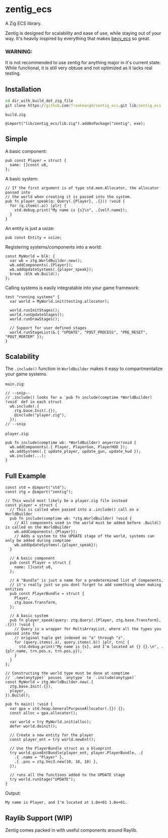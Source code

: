 # zentig_ecs
A Zig ECS library. 

Zentig is designed for scalability and ease of use, while staying out of your way.
It's heavily inspired by everything that makes [bevy_ecs](https://github.com/bevyengine/bevy) so great.

### WARNING:
It is not recommended to use zentig for anything major in it's current state.
While functional, it is still very obtuse and not optimized as it lacks real testing.

## Installation
```cmd
cd dir_with_build_dot_zig_file
git clone https://github.com/freakmangd/zentig_ecs.git lib/zentig_ecs
```

`build.zig`
```zig
@import("lib/zentig_ecs/lib.zig").addAsPackage("zentig", exe);
```

## Simple

A basic component:
```zig
pub const Player = struct {
  name: []const u8,
};
```

A basic system:
```zig
// If the first argument is of type std.mem.Allocator, the allocator passed into
// the world when creating it is passed into the system.
pub fn player_speak(q: Query(.{Player}, .{})) !void {
  for (q.items(.a)) |plr| {
    std.debug.print("My name is {s}\n", .{self.name});
  }
}
```

An entity is just a usize:
```zig
pub const Entity = usize;
```

Registering systems/components into a world:
```zig
const MyWorld = blk: {
  var wb = ztg.WorldBuilder.new();
  wb.addComponents(.{Player});
  wb.addUpdateSystems(.{player_speak});
  break :blk wb.Build();
};
```

Calling systems is easily integratable into your game framework:
```zig
test "running systems" {
  var world = MyWorld.init(testing.allocator);

  world.runInitStages();
  world.runUpdateStages();
  world.runDrawStages();
  
  // Support for user defined stages
  world.runStageList(&.{ "UPDATE", "POST_PROCESS", "PRE_RESET", "POST_MORTEM" });
}
```

## Scalability
The `.include()` function in `WorldBuilder` makes it easy to compartmentalize your game systems.

`main.zig`:
```zig
// --snip--
// .include() looks for a `pub fn include(comptime *WorldBuilder) !void` def in each struct
  wb.include(.{
    ztg.base.Init(.{}),
    @include("player.zig"),
  });
// --snip
```

`player.zig`:
```zig
pub fn include(comptime wb: *WorldBuilder) anyerror!void {
  wb.addComponents(.{ Player, PlayerGun, PlayerHUD });
  wb.addSystems(.{ update_player, update_gun, update_hud });
  wb.include(...);
}
```

## Full Example
```zig
const std = @import("std");
const ztg = @import("zentig");

// This would most likely be a player.zig file instead
const player = struct {
  // This is called when passed into a .include() call on a WorldBuilder
  pub fn include(comptime wb: *ztg.WorldBuilder) !void {
    // All components used in the world must be added before .Build() is called on the WorldBuilder
    wb.addComponents(.{Player});
    // Adds a system to the UPDATE stage of the world, systems can only be added during comptime
    wb.addUpdateSystems(.{player_speak});
  }
  
  // A basic component
  pub const Player = struct {
    name: []const u8,
  };
  
  // A "Bundle" is just a name for a predetermined list of Components,
  // it's really just so you dont forget to add something when making entities
  pub const PlayerBundle = struct {
    Player,
    ztg.base.Transform,
  };
  
  // A basic system
  pub fn player_speak(query: ztg.Query(.{Player, ztg.base.Transform}, .{})) !void {
    // Query is a wrapper for MultiArrayList, where all the types you passed into the
    // original tuple get indexed as "a" through "z".
    for (query.items(.a), query.items(.b)) |plr, trn| {
      std.debug.print("My name is {s}, and I'm located at {} {}.\n", .{plr.name, trn.pos.x, trn.pos.y});
    }
  }
};

// Constructing the world type must be done at comptime
// `.new(anytype)` passes `anytype` to `.include(anytype)`
const MyWorld = ztg.WorldBuilder.new(.{
  ztg.base.Init(.{}),
  player,
}).Build();

pub fn main() !void {
  var gpa = std.heap.GeneralPurposeAllocator(.{}) {};
  const alloc = gpa.allocator();

  var world = try MyWorld.init(alloc);
  defer world.deinit();

  // Create a new entity for the player
  const player_ent = try world.newEnt();
  
  // Use the PlayerBundle struct as a blueprint
  try world.giveEntBundle(player_ent, player.PlayerBundle, .{
    .{ .name = "Player" },
    .{ .pos = ztg.Vec3.new(10, 10, 10) },
  });

  // runs all the functions added to the UPDATE stage
  try world.runStage("UPDATE");
}
```

Output:
```
My name is Player, and I'm located at 1.0e+01 1.0e+01.
```

## Raylib Support (WIP)

Zentig comes packed in with useful components around Raylib.
